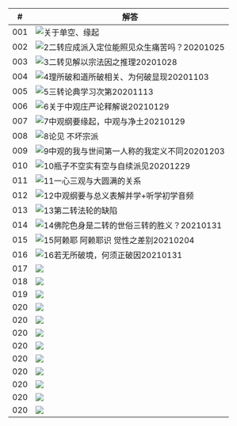 
|#|解答|
|-|-|
|001|![关于单空、缘起](../img/q001.jpg)|
|002|![2二转应成派入定位能照见众生痛苦吗？20201025](../img/q001.jpg)||
|003|![3二转见解以宗法因之推理20201028](../img/q001.jpg)||
|004|![4理所破和道所破相关、为何破显现20201103](../img/q001.jpg)||
|005|![5三转论典学习次第20201113](../img/q001.jpg)||
|006|![6关于中观庄严论释解说20210129](../img/q001.jpg)||
|007|![7中观纲要缘起，中观与净土20210129](../img/q001.jpg)||
|008|![8论见 不坏宗派](../img/q001.jpg)||
|009|![9中观的我与世间第一人称的我定义不同20201203](../img/q001.jpg)||
|010|![10瓶子不空实有空与自续派见20201229](../img/q001.jpg)||
|011|![11一心三观与大圆满的关系](../img/q001.jpg)||
|012|![12中观纲要与总义表解并学+听学初学音频](../img/q001.jpg)||
|013|![13第二转法轮的缺陷](../img/q001.jpg)||
|014|![14佛陀色身是二转的世俗三转的胜义？20210131](../img/q001.jpg)||
|015|![15阿赖耶 阿赖耶识 觉性之差别20210204](../img/q001.jpg)||
|016|![16若无所破境，何须正破因20210131](../img/q016.jpg)
|017|![](../img/q017.jpg)
|018|![](../img/q018.jpg)
|019|![](../img/q019.jpg)
|020|![](../img/q020.jpg)
|020|![](../img/q020.jpg)
|020|![](../img/q020.jpg)
|020|![](../img/q020.jpg)
|020|![](../img/q020.jpg)
|020|![](../img/q020.jpg)
|020|![](../img/q020.jpg)
|020|![](../img/q020.jpg)
|020|![](../img/q020.jpg)





